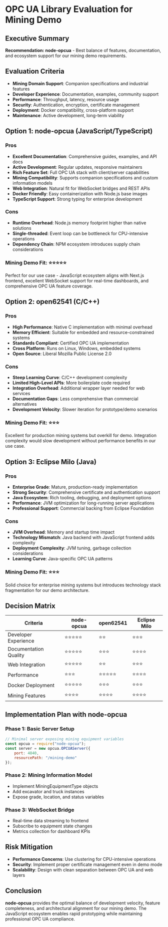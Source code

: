 # OPC UA Library Evaluation for Mining Demo

## Executive Summary
**Recommendation: node-opcua** - Best balance of features, documentation, and ecosystem support for our mining demo requirements.

## Evaluation Criteria
- **Mining Domain Support**: Companion specifications and industrial features
- **Developer Experience**: Documentation, examples, community support  
- **Performance**: Throughput, latency, resource usage
- **Security**: Authentication, encryption, certificate management
- **Deployment**: Docker compatibility, cross-platform support
- **Maintenance**: Active development, long-term viability

## Option 1: node-opcua (JavaScript/TypeScript)

### Pros
- **Excellent Documentation**: Comprehensive guides, examples, and API docs
- **Active Development**: Regular updates, responsive maintainers
- **Rich Feature Set**: Full OPC UA stack with client/server capabilities
- **Mining Compatibility**: Supports companion specifications and custom information models
- **Web Integration**: Natural fit for WebSocket bridges and REST APIs
- **Docker Friendly**: Easy containerization with Node.js base images
- **TypeScript Support**: Strong typing for enterprise development

### Cons
- **Runtime Overhead**: Node.js memory footprint higher than native solutions
- **Single-threaded**: Event loop can be bottleneck for CPU-intensive operations
- **Dependency Chain**: NPM ecosystem introduces supply chain considerations

### Mining Demo Fit: ⭐⭐⭐⭐⭐
Perfect for our use case - JavaScript ecosystem aligns with Next.js frontend, excellent WebSocket support for real-time dashboards, and comprehensive OPC UA feature coverage.

## Option 2: open62541 (C/C++)

### Pros
- **High Performance**: Native C implementation with minimal overhead
- **Memory Efficient**: Suitable for embedded and resource-constrained systems
- **Standards Compliant**: Certified OPC UA implementation
- **Cross Platform**: Runs on Linux, Windows, embedded systems
- **Open Source**: Liberal Mozilla Public License 2.0

### Cons
- **Steep Learning Curve**: C/C++ development complexity
- **Limited High-Level APIs**: More boilerplate code required
- **Integration Overhead**: Additional wrapper layer needed for web services
- **Documentation Gaps**: Less comprehensive than commercial alternatives
- **Development Velocity**: Slower iteration for prototype/demo scenarios

### Mining Demo Fit: ⭐⭐⭐
Excellent for production mining systems but overkill for demo. Integration complexity would slow development without performance benefits in our use case.

## Option 3: Eclipse Milo (Java)

### Pros
- **Enterprise Grade**: Mature, production-ready implementation
- **Strong Security**: Comprehensive certificate and authentication support
- **Java Ecosystem**: Rich tooling, debugging, and deployment options
- **Performance**: JVM optimization for long-running server applications
- **Professional Support**: Commercial backing from Eclipse Foundation

### Cons
- **JVM Overhead**: Memory and startup time impact
- **Technology Mismatch**: Java backend with JavaScript frontend adds complexity
- **Deployment Complexity**: JVM tuning, garbage collection considerations
- **Learning Curve**: Java-specific OPC UA patterns

### Mining Demo Fit: ⭐⭐⭐
Solid choice for enterprise mining systems but introduces technology stack fragmentation for our demo architecture.

## Decision Matrix

| Criteria | node-opcua | open62541 | Eclipse Milo |
|----------|------------|-----------|--------------|
| Developer Experience | ⭐⭐⭐⭐⭐ | ⭐⭐ | ⭐⭐⭐ |
| Documentation Quality | ⭐⭐⭐⭐⭐ | ⭐⭐⭐ | ⭐⭐⭐⭐ |
| Web Integration | ⭐⭐⭐⭐⭐ | ⭐⭐ | ⭐⭐⭐ |
| Performance | ⭐⭐⭐ | ⭐⭐⭐⭐⭐ | ⭐⭐⭐⭐ |
| Docker Deployment | ⭐⭐⭐⭐⭐ | ⭐⭐⭐ | ⭐⭐⭐ |
| Mining Features | ⭐⭐⭐⭐ | ⭐⭐⭐⭐ | ⭐⭐⭐⭐ |

## Implementation Plan with node-opcua

### Phase 1: Basic Server Setup
```javascript
// Minimal server exposing mining equipment variables
const opcua = require("node-opcua");
const server = new opcua.OPCUAServer({
    port: 4840,
    resourcePath: "/mining-demo"
});
```

### Phase 2: Mining Information Model
- Implement MiningEquipmentType objects
- Add excavator and truck instances
- Expose grade, location, and status variables

### Phase 3: WebSocket Bridge
- Real-time data streaming to frontend
- Subscribe to equipment state changes
- Metrics collection for dashboard KPIs

## Risk Mitigation
- **Performance Concerns**: Use clustering for CPU-intensive operations
- **Security**: Implement proper certificate management even in demo mode  
- **Scalability**: Design with clean separation between OPC UA and web layers

## Conclusion
**node-opcua** provides the optimal balance of development velocity, feature completeness, and architectural alignment for our mining demo. The JavaScript ecosystem enables rapid prototyping while maintaining professional OPC UA compliance.
